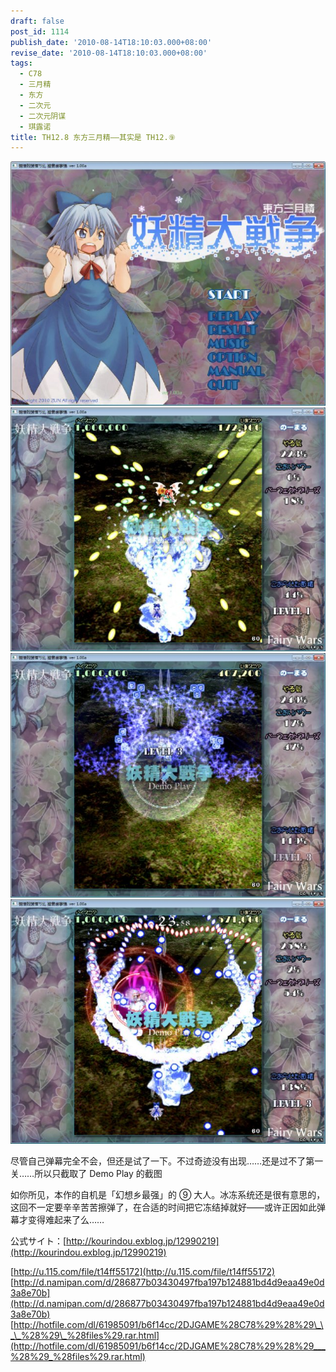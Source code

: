 ```yaml
---
draft: false
post_id: 1114
publish_date: '2010-08-14T18:10:03.000+08:00'
revise_date: '2010-08-14T18:10:03.000+08:00'
tags:
  - C78
  - 三月精
  - 东方
  - 二次元
  - 二次元阴谋
  - 琪露诺
title: TH12.8 东方三月精——其实是 TH12.⑨
---
```


![](4558069_1281781373f.jpg)
![](4558069_1281781356.jpg)
![](4558069_1281781340f.jpg)
![](4558069_1281781321q.jpg)

尽管自己弹幕完全不会，但还是试了一下。不过奇迹没有出现……还是过不了第一关……所以只截取了 Demo Play 的截图

如你所见，本作的自机是「幻想乡最强」的 ⑨ 大人。冰冻系统还是很有意思的，这回不一定要辛辛苦苦擦弹了，在合适的时间把它冻结掉就好——或许正因如此弹幕才变得难起来了么……

公式サイト：[http://kourindou.exblog.jp/12990219](http://kourindou.exblog.jp/12990219)

[http://u.115.com/file/t14ff55172](http://u.115.com/file/t14ff55172)
[http://d.namipan.com/d/286877b03430497fba197b124881bd4d9eaa49e0d3a8e70b](http://d.namipan.com/d/286877b03430497fba197b124881bd4d9eaa49e0d3a8e70b)
[http://hotfile.com/dl/61985091/b6f14cc/2DJGAME%28C78%29%28%29\_\_\_%28%29\_%28files%29.rar.html](http://hotfile.com/dl/61985091/b6f14cc/2DJGAME%28C78%29%28%29___%28%29_%28files%29.rar.html)
